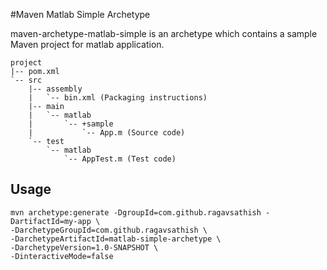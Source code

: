 #Maven Matlab Simple Archetype

maven-archetype-matlab-simple is an archetype which contains a sample Maven project for matlab application.

	project
	|-- pom.xml
	`-- src
		|-- assembly
		|	`-- bin.xml (Packaging instructions)
	    |-- main
	    |   `-- matlab
	    |		`-- +sample
	    |       	`-- App.m (Source code)
	    `-- test
	        `-- matlab
	            `-- AppTest.m (Test code)

## Usage

```
mvn archetype:generate -DgroupId=com.github.ragavsathish -DartifactId=my-app \
-DarchetypeGroupId=com.github.ragavsathish \
-DarchetypeArtifactId=matlab-simple-archetype \
-DarchetypeVersion=1.0-SNAPSHOT \
-DinteractiveMode=false

```
